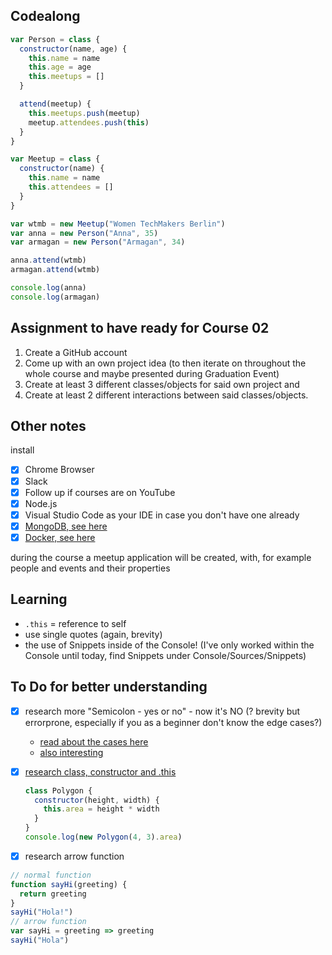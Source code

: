 ## Codealong

```javascript
var Person = class {
  constructor(name, age) {
    this.name = name
    this.age = age
    this.meetups = []
  }

  attend(meetup) {
    this.meetups.push(meetup)
    meetup.attendees.push(this)
  }
}

var Meetup = class {
  constructor(name) {
    this.name = name
    this.attendees = []
  }
}

var wtmb = new Meetup("Women TechMakers Berlin")
var anna = new Person("Anna", 35)
var armagan = new Person("Armagan", 34)

anna.attend(wtmb)
armagan.attend(wtmb)

console.log(anna)
console.log(armagan)
```

## Assignment to have ready for Course 02

1. Create a GitHub account
2. Come up with an own project idea (to then iterate on throughout the whole course and maybe presented during Graduation Event)
3. Create at least 3 different classes/objects for said own project and
4. Create at least 2 different interactions between said classes/objects.

## Other notes

install

- [x] Chrome Browser
- [x] Slack
- [x] Follow up if courses are on YouTube
- [x] Node.js
- [x] Visual Studio Code as your IDE in case you don't have one already
- [x] [MongoDB, see here](https://www.mongodb.com/download-center?initial=true#atlas)
- [x] [Docker, see here](https://store.docker.com/editions/community/docker-ce-desktop-mac)

during the course a meetup application will be created, with, for example people and events and their properties

## Learning

- `.this` = reference to self
- use single quotes (again, brevity)
- the use of Snippets inside of the Console! (I've only worked within the Console until today, find Snippets under Console/Sources/Snippets)

## To Do for better understanding

- [x] research more "Semicolon - yes or no" - now it's NO (? brevity but errorprone, especially if you as a beginner don't know the edge cases?)
  - [read about the cases here](https://hackernoon.com/sup-with-those-damn-semicolons-in-js-bcd9ebe83eb0)
  - [also interesting](https://flaviocopes.com/javascript-automatic-semicolon-insertion/)
- [x] [research class, constructor and .this](https://developer.mozilla.org/en-US/docs/Web/JavaScript/Reference/Statements/class)

  ```javascript
  class Polygon {
    constructor(height, width) {
      this.area = height * width
    }
  }
  console.log(new Polygon(4, 3).area)
  ```

- [x] research arrow function

```javascript
// normal function
function sayHi(greeting) {
  return greeting
}
sayHi("Hola!")
// arrow function
var sayHi = greeting => greeting
sayHi("Hola")
```
